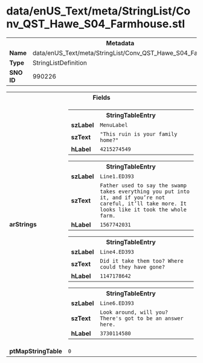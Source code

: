 <h1>data/enUS_Text/meta/StringList/Conv_QST_Hawe_S04_Farmhouse.stl</h1><table><tr><th colspan="100%">Metadata</th></tr><tr><td><b>Name</b></td><td>data/enUS_Text/meta/StringList/Conv_QST_Hawe_S04_Farmhouse.stl</td></tr><tr><td><b>Type</b></td><td>StringListDefinition</td></tr><tr><td><b>SNO ID</b></td><td>990226</td></tr></table>

<table><tr><th colspan="100%">Fields</th></tr><tr><td><b>arStrings</b></td><td><table><tr><th colspan="100%">StringTableEntry</th></tr><tr><td><b>szLabel</b></td><td><code>MenuLabel</code></td></tr><tr><td><b>szText</b></td><td><code>"This ruin is your family home?"</code></td></tr><tr><td><b>hLabel</b></td><td><code>4215274549</code></td></tr></table>


<table><tr><th colspan="100%">StringTableEntry</th></tr><tr><td><b>szLabel</b></td><td><code>Line1.ED393</code></td></tr><tr><td><b>szText</b></td><td><code>Father used to say the swamp takes everything you put into it, and if you’re not careful, it’ll take more. It looks like it took the whole farm.</code></td></tr><tr><td><b>hLabel</b></td><td><code>1567742031</code></td></tr></table>


<table><tr><th colspan="100%">StringTableEntry</th></tr><tr><td><b>szLabel</b></td><td><code>Line4.ED393</code></td></tr><tr><td><b>szText</b></td><td><code>Did it take them too? Where could they have gone?</code></td></tr><tr><td><b>hLabel</b></td><td><code>1147178642</code></td></tr></table>


<table><tr><th colspan="100%">StringTableEntry</th></tr><tr><td><b>szLabel</b></td><td><code>Line6.ED393</code></td></tr><tr><td><b>szText</b></td><td><code>Look around, will you? There's got to be an answer here.</code></td></tr><tr><td><b>hLabel</b></td><td><code>3730114580</code></td></tr></table>


</td></tr><tr><td><b>ptMapStringTable</b></td><td><code>0</code></td></tr></table>

